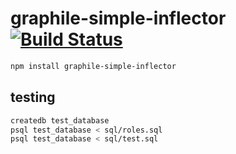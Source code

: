 # graphile-simple-inflector [![Build Status](https://travis-ci.org/pyramation/graphile-simple-inflector.svg?branch=master)](https://travis-ci.org/pyramation/graphile-simple-inflector)

```sh
npm install graphile-simple-inflector 
```

## testing

```sh
createdb test_database
psql test_database < sql/roles.sql
psql test_database < sql/test.sql
```